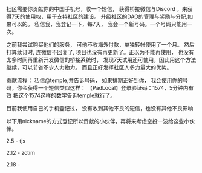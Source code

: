 社区需要你贡献你的中国手机号，收一个短信， 获得桥接微信与Discord ，来获得7天的使用权，用于支持社区的建设。 
升级社区的DAO的管理与奖励与分配,如果可以的。 私信我，我登记一下，每7天， 我会一个新号码。一个号码只能用一次。

之前我尝试购买他们的服务， 可他不收海外付款，单独转帐使用了一个月。 然后打算续订时, 连微信不回复了, 项目也没有再更新了。正以为不能再使用， 也没有太多时间再重新开发微信的桥接系统时， 发现7天试用还可使用，因此用这个方法继续，可以节省不少人力物力。 而且正好发挥社区人多力量大的优势。 


贡献流程：
私信@temple,并告诉号码， 如果排期正好到你，
我会使用你的号码，你会获得一个短信类似这样：
【PadLocal】登录验证码：1574，5分钟内有效
把这个1574这样的数字告诉temple就行了。 

目前我使用自己的手机登记过， 没有收到其他不良的短信，也没有其他不良影响 

以下用nickname的方式登记所以贡献的小伙伴，再将来考虑空投一波给这些小伙伴。

2.5  - tjs

2.12 - zctim

2.18 - 
